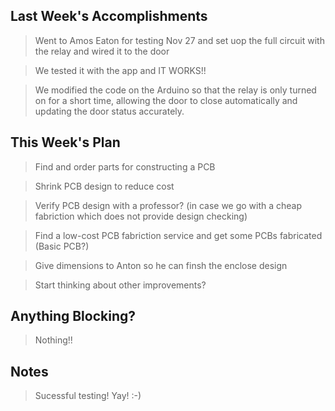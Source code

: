 ## Last Week's Accomplishments

> Went to Amos Eaton for testing Nov 27 and set uop the full circuit with the
> relay and wired it to the door

> We tested it with the app and IT WORKS!!

> We modified the code on the Arduino so that the relay is only turned on for
> a short time, allowing the door to close automatically and updating the door
> status accurately.


## This Week's Plan

> Find and order parts for constructing a PCB

> Shrink PCB design to reduce cost

> Verify PCB design with a professor? (in case we go with a cheap 
> fabriction which does not provide design checking)

> Find a low-cost PCB fabriction service and get some PCBs fabricated (Basic PCB?)

> Give dimensions to Anton so he can finsh the enclose design

> Start thinking about other improvements?

## Anything Blocking?

> Nothing!!

## Notes

> Sucessful testing! Yay! :-)
